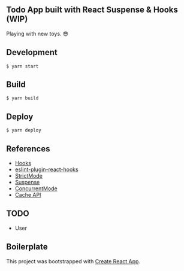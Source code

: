 ## Todo App built with React Suspense & Hooks (WIP)

Playing with new toys. :sunglasses:

## Development

`$ yarn start`

## Build

`$ yarn build`

## Deploy

`$ yarn deploy`

## References

- [Hooks](https://reactjs.org/docs/hooks-reference.html)
- [eslint-plugin-react-hooks](https://www.npmjs.com/package/eslint-plugin-react-hooks)
- [StrictMode](https://reactjs.org/docs/strict-mode.html)
- [Suspense](https://reactjs.org/docs/code-splitting.html#suspense)
- [ConcurrentMode](https://github.com/sw-yx/fresh-concurrent-react/blob/master/apis/roots.md#reactdomcreateroot-and-rootrender)
- [Cache API](https://github.com/facebook/react/pull/13337#issuecomment-425974864)

## TODO

- User

## Boilerplate

This project was bootstrapped with [Create React App](https://github.com/facebook/create-react-app).
